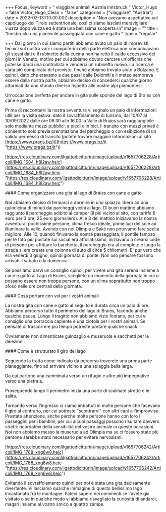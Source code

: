+++
Focus_Keyword = " viaggiare animali Austria Innsbruck "
Victor_Hugo = false
Victor_Hugo_Clean = "false"
categories = ["viaggiare", "Austria"]
date = 2022-07-13T10:00:00Z
description = "Non avevamo aspettative sul capoluogo del Tirolo settentrionale, così ci siamo lasciati meravigliare viuzza dopo viuzza ed è stata una bellissima scoperta.\n"
image = ""
title = "Innsbruck: una piacevole passeggiata con cane e gatto "
type = "regular"

+++
Dal giorno in cui siamo partiti abbiamo avuto un paio di imprevisti tecnici sul nostro van: i computerini della parte elettrica non comunicavano gli stessi dati e il rubinetto della cucina non ha retto il caldo eccessivo dei giorni in Veneto, motivo per cui abbiamo dovuto cercare un'officina che potesse darci una controllata e venderci un rubinetto nuovo. La ricerca è stata più complicata del previsto, finchè abbiamo trovato aiuto a Bolzano. E quindi, dato che eravamo a due passi dalle Dolomiti e il meteo sembrava essere dalla nostra parte, abbiamo deciso di concederci qualche giorno attorniati da uno sfondo diverso rispetto alle nostre alpi piemontesi. 

Un'occasione perfetta per andare in gita sulle sponde del lago di Braies con cane e gatto. 

Prima di raccontarvi la nostra avventura vi segnalo un paio di informazioni utili per la visita estiva: dato il sovraffolamento di turismo, dal 10/07 al 10/09/2022 dalle ore 09.30 alle 16.00 la Valle di Braies sarà raggiungibile solo mediante mezzi pubblici, a piedi e in bici. Il transito con mezzi privati è consentito solo previa prenotazione del parcheggio o con esibizione di un valido permesso di transito (potete trovare maggiori informazioni al sito [https://www.prags.bz/it](https://www.prags.bz/it "https://www.prags.bz/it"))

[https://res.cloudinary.com/ilgattodicitturin/image/upload/v1657706228/Articoli/IMG_1684_h8l2aw.heic](https://res.cloudinary.com/ilgattodicitturin/image/upload/v1657706228/Articoli/IMG_1684_h8l2aw.heic "https://res.cloudinary.com/ilgattodicitturin/image/upload/v1657706228/Articoli/IMG_1684_h8l2aw.heic")

\#### Come organizzare una gita al lago di Braies con cane e gatto 

Noi abbiamo deciso di fermarci a dormire in uno spiazzo libero ad una quindicina di minuti dai parcheggi vicini al lago. Di buon mattino abbiamo raggiunto il parcheggio adibito ai camper (il più vicino al sito, con tariffa 8 euro per 3 ore, 25 euro giornaliero). Alle 8 del mattino iniziavamo la nostra avventura: pochissime persone, clima fresco ideale, prime luci del sole ad illuminare la valle. Avendo con noi Olimpia e Sakè non potevamo fare scelta migliore. Alle 10, quando finivamo la nostra passeggiata, il pontile famoso per le foto più postate sui social era affollatissimo, iniziavano a crearsi code di persone per affittare la barchetta, il parcheggio era al completo e lungo la strada si era creata una colonna di auto di circa 5 chilometri. E' pur vero che era venerdì 3 giugno, quindi giornata di ponte. Non oso pensare fossimo arrivati il sabato o la domenica.

Se possiamo darvi un consiglio quindi, per vivere una gita serena insieme a cane e gatto al Lago di Braies, scegliete un momento della giornata in cui ci possano essere non troppe persone, con un clima soprattutto non troppo afoso nelle ore centrali della giornata.

\#### Cosa portare con voi per i vostri animali

La nostra gita con cane e gatto al seguito è durata circa un paio di ore. Abbiamo percorso tutto il perimetro del lago di Braies, facendo anche qualche pausa. Lungo il tragitto non abbiamo visto fontane, per cui vi consiglio una borraccia capiente e una ciotola per i vostri animali. Se pensate di trascorrere più tempo potreste portare qualche snack. 

Ovviamente non dimenticate guinzaglio e museruola e sacchetti per le deiezioni. 

\#### Come è strutturato il giro del lago

Seguendo la tratta come indicato da percorso troverete una prima parte pianeggiante, fino ad arrivare vicino a una spiaggia bella larga. 

Da qui partono una camminata verso un rifugio e altre più impegnative verso una pietraia.

Proseguendo lungo il perimetro inizia una parte di scalinate strette e in salita. 

Tornando verso l'ingresso ci siamo imbattuti in molte persone che facevano il giro al contrario, per cui potreste "scontrarvi" con altri cani all'improvviso. Prestate attenzione, anche perchè molte persone hanno con loro i passeggini per i bambini, per cui alcuni passaggi possono risultare davvero stretti: ricordatevi della sensibilità del vostro animale in queste occasioni. Noi non abbiamo messo la museruola ad Olimpia ma se ci fossero state più persone sarebbe stato necessario per evitare nervosismi.

[https://res.cloudinary.com/ilgattodicitturin/image/upload/v1657706242/Articoli/IMG_1768_xng6w8.heic](https://res.cloudinary.com/ilgattodicitturin/image/upload/v1657706242/Articoli/IMG_1768_xng6w8.heic "https://res.cloudinary.com/ilgattodicitturin/image/upload/v1657706242/Articoli/IMG_1768_xng6w8.heic")

Evitando il sovraffolamento quindi per noi è stata una gita decisamente divertente. Vi lasciamo qualche immagine di questo bellissimo lago incastonato fra le montagne. Fateci sapere nei commenti se l'avete già visitato o se in qualche modo vi abbiamo risvegliato la curiosità di andarci, magari insieme al vostro amico a quattro zampe.